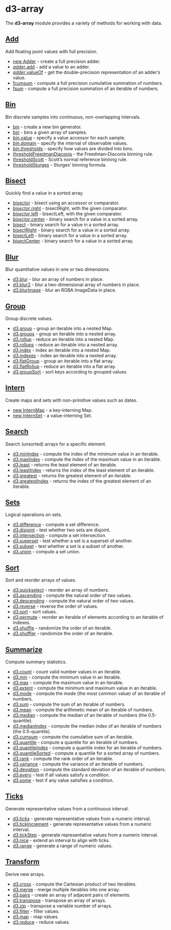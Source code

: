 # d3-array

The **d3-array** module provides a variety of methods for working with data.

## [Add](./d3-array/add.md)

Add floating point values with full precision.

* [new Adder](./d3-array/add.md#Adder) - create a full precision adder.
* [*adder*.add](./d3-array/add.md#adder_add) - add a value to an adder.
* [*adder*.valueOf](./d3-array/add.md#adder_valueOf) - get the double-precision representation of an adder’s value.
* [fcumsum](./d3-array/add.md#fcumsum) - compute a full precision cumulative summation of numbers.
* [fsum](./d3-array/add.md#fsum) - compute a full precision summation of an iterable of numbers.

## [Bin](./d3-array/bin.md)

Bin discrete samples into continuous, non-overlapping intervals.

* [bin](./d3-array/bin.md#bin) - create a new bin generator.
* [*bin*](./d3-array/bin.md#_bin) - bins a given array of samples.
* [*bin*.value](./d3-array/bin.md#bin_value) - specify a value accessor for each sample.
* [*bin*.domain](./d3-array/bin.md#bin_domain) - specify the interval of observable values.
* [*bin*.thresholds](./d3-array/bin.md#bin_thresholds) - specify how values are divided into bins.
* [thresholdFreedmanDiaconis](./d3-array/bin.md#thresholdFreedmanDiaconis) - the Freedman–Diaconis binning rule.
* [thresholdScott](./d3-array/bin.md#thresholdScott) - Scott’s normal reference binning rule.
* [thresholdSturges](./d3-array/bin.md#thresholdSturges) - Sturges’ binning formula.

## [Bisect](./d3-array/bisect.md)

Quickly find a value in a sorted array.

* [bisector](./d3-array/bisect.md#bisector) - bisect using an accessor or comparator.
* [*bisector*.right](./d3-array/bisect.md#bisector_right) - bisectRight, with the given comparator.
* [*bisector*.left](./d3-array/bisect.md#bisector_left) - bisectLeft, with the given comparator.
* [*bisector*.center](./d3-array/bisect.md#bisector_center) - binary search for a value in a sorted array.
* [bisect](./d3-array/bisect.md#bisect) - binary search for a value in a sorted array.
* [bisectRight](./d3-array/bisect.md#bisectRight) - binary search for a value in a sorted array.
* [bisectLeft](./d3-array/bisect.md#bisectLeft) - binary search for a value in a sorted array.
* [bisectCenter](./d3-array/bisect.md#bisectCenter) - binary search for a value in a sorted array.

## [Blur](./d3-array.md/blur.md)

Blur quantitative values in one or two dimensions.

* [d3.blur](./d3-array/blur.md#blur) - blur an array of numbers in place.
* [d3.blur2](./d3-array/blur.md#blur2) - blur a two-dimensional array of numbers in place.
* [d3.blurImage](./d3-array/blur.md#blurImage) - blur an RGBA ImageData in place.

## [Group](./d3-array/group.md)

Group discrete values.

* [d3.group](./d3-array/group.md#group) - group an iterable into a nested Map.
* [d3.groups](./d3-array/group.md#groups) - group an iterable into a nested array.
* [d3.rollup](./d3-array/group.md#rollup) - reduce an iterable into a nested Map.
* [d3.rollups](./d3-array/group.md#rollups) - reduce an iterable into a nested array.
* [d3.index](./d3-array/group.md#index) - index an iterable into a nested Map.
* [d3.indexes](./d3-array/group.md#indexes) - index an iterable into a nested array.
* [d3.flatGroup](./d3-array/group.md#flatGroup) - group an iterable into a flat array.
* [d3.flatRollup](./d3-array/group.md#flatRollup) - reduce an iterable into a flat array.
* [d3.groupSort](./d3-array/group.md#groupSort) - sort keys according to grouped values.

## [Intern](./d3-array/intern.md)

Create maps and sets with non-primitive values such as dates.

* [new InternMap](./d3-array/intern.md#InternMap) - a key-interning Map.
* [new InternSet](./d3-array/intern.md#InternSet) - a value-interning Set.

## [Search](./d3-array/search.md)

Search (unsorted) arrays for a specific element.

* [d3.minIndex](./d3-array/search.md#minIndex) - compute the index of the minimum value in an iterable.
* [d3.maxIndex](./d3-array/search.md#maxIndex) - compute the index of the maximum value in an iterable.
* [d3.least](./d3-array/search.md#least) - returns the least element of an iterable.
* [d3.leastIndex](./d3-array/search.md#leastIndex) - returns the index of the least element of an iterable.
* [d3.greatest](./d3-array/search.md#greatest) - returns the greatest element of an iterable.
* [d3.greatestIndex](./d3-array/search.md#greatestIndex) - returns the index of the greatest element of an iterable.

## [Sets](./d3-array/sets.md)

Logical operations on sets.

* [d3.difference](./d3-array/sets.md#difference) - compute a set difference.
* [d3.disjoint](./d3-array/sets.md#disjoint) - test whether two sets are disjoint.
* [d3.intersection](./d3-array/sets.md#intersection) - compute a set intersection.
* [d3.superset](./d3-array/sets.md#superset) - test whether a set is a superset of another.
* [d3.subset](./d3-array/sets.md#subset) - test whether a set is a subset of another.
* [d3.union](./d3-array/sets.md#union) - compute a set union.

## [Sort](./d3-array/sort.md)

Sort and reorder arrays of values.

* [d3.quickselect](./d3-array/sort.md#quickselect) - reorder an array of numbers.
* [d3.ascending](./d3-array/sort.md#ascending) - compute the natural order of two values.
* [d3.descending](./d3-array/sort.md#descending) - compute the natural order of two values.
* [d3.reverse](./d3-array/sort.md#reverse) - reverse the order of values.
* [d3.sort](./d3-array/sort.md#sort) - sort values.
* [d3.permute](./d3-array/sort.md#permute) - reorder an iterable of elements according to an iterable of indexes.
* [d3.shuffle](./d3-array/sort.md#shuffle) - randomize the order of an iterable.
* [d3.shuffler](./d3-array/sort.md#shuffler) - randomize the order of an iterable.

## [Summarize](./d3-array/summarize.md)

Compute summary statistics.

* [d3.count](./d3-array/group.md#count) - count valid number values in an iterable.
* [d3.min](./d3-array/group.md#min) - compute the minimum value in an iterable.
* [d3.max](./d3-array/group.md#max) - compute the maximum value in an iterable.
* [d3.extent](./d3-array/group.md#extent) - compute the minimum and maximum value in an iterable.
* [d3.mode](./d3-array/group.md#mode) - compute the mode (the most common value) of an iterable of numbers.
* [d3.sum](./d3-array/group.md#sum) - compute the sum of an iterable of numbers.
* [d3.mean](./d3-array/group.md#mean) - compute the arithmetic mean of an iterable of numbers.
* [d3.median](./d3-array/group.md#median) - compute the median of an iterable of numbers (the 0.5-quantile).
* [d3.medianIndex](./d3-array/group.md#median) - compute the median index of an iterable of numbers (the 0.5-quantile).
* [d3.cumsum](./d3-array/group.md#cumsum) - compute the cumulative sum of an iterable.
* [d3.quantile](./d3-array/group.md#quantile) - compute a quantile for an iterable of numbers.
* [d3.quantileIndex](./d3-array/group.md#quantileIndex) - compute a quantile index for an iterable of numbers.
* [d3.quantileSorted](./d3-array/group.md#quantileSorted) - compute a quantile for a sorted array of numbers.
* [d3.rank](./d3-array/group.md#rank) - compute the rank order of an iterable.
* [d3.variance](./d3-array/group.md#variance) - compute the variance of an iterable of numbers.
* [d3.deviation](./d3-array/group.md#deviation) - compute the standard deviation of an iterable of numbers.
* [d3.every](./d3-array/group.md#every) - test if all values satisfy a condition.
* [d3.some](./d3-array/group.md#some) - test if any value satisfies a condition.

## [Ticks](./d3-array/ticks.md)

Generate representative values from a continuous interval.

* [d3.ticks](./d3-array/ticks.md#ticks) - generate representative values from a numeric interval.
* [d3.tickIncrement](./d3-array/ticks.md#tickIncrement) - generate representative values from a numeric interval.
* [d3.tickStep](./d3-array/ticks.md#tickStep) - generate representative values from a numeric interval.
* [d3.nice](./d3-array/ticks.md#nice) - extend an interval to align with ticks.
* [d3.range](./d3-array/ticks.md#range) - generate a range of numeric values.

## [Transform](./d3-array/transform.md)

Derive new arrays.

* [d3.cross](./d3-array/transform.md#cross) - compute the Cartesian product of two iterables.
* [d3.merge](./d3-array/transform.md#merge) - merge multiple iterables into one array.
* [d3.pairs](./d3-array/transform.md#pairs) - create an array of adjacent pairs of elements.
* [d3.transpose](./d3-array/transform.md#transpose) - transpose an array of arrays.
* [d3.zip](./d3-array/transform.md#zip) - transpose a variable number of arrays.
* [d3.filter](./d3-array/transform.md#filter) - filter values.
* [d3.map](./d3-array/transform.md#map) - map values.
* [d3.reduce](./d3-array/transform.md#reduce) - reduce values.

